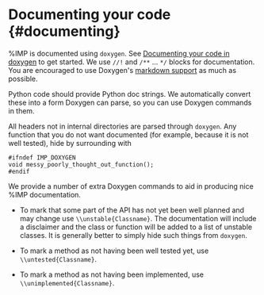 Documenting your code {#documenting}
=====================

%IMP is documented using `doxygen`. See
[Documenting your code in doxygen](http://www.doxygen.nl/docblocks.html)
to get started. We use `//!` and `/**` ... `*/` blocks for documentation.
You are encouraged to use Doxygen's
[markdown support](http://www.stack.nl/~dimitri/doxygen/manual/markdown.html) as much as possible.

Python code should provide Python doc strings. We automatically convert these
into a form Doxygen can parse, so you can use Doxygen commands in them.

All headers not in internal directories are parsed through
`doxygen`. Any function that you do not want documented (for example,
because it is not well tested), hide by surrounding with

    #ifndef IMP_DOXYGEN
    void messy_poorly_thought_out_function();
    #endif

We provide a number of extra Doxygen commands to aid in producing nice
%IMP documentation.

- To mark that some part of the API has not yet been well planned and may change
  use `\\unstable{Classname}`. The documentation will include a disclaimer
  and the class or function will be added to a list of unstable classes. It is
  generally better to simply hide such things from `doxygen`.

- To mark a method as not having been well tested yet, use
  `\\untested{Classname}`.

- To mark a method as not having been implemented, use
  `\\unimplemented{Classname}`.
